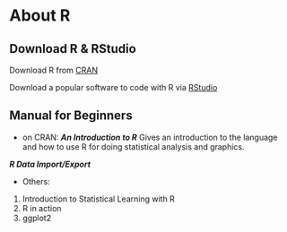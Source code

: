 # About R  

## Download R & RStudio
Download R from [CRAN](https://cran.r-project.org/)  

Download a popular software to code with R via [RStudio](https://rstudio.com/)  

## Manual for Beginners  
* on CRAN:
_**An Introduction to R**_
Gives an introduction to the language and how to use R for doing statistical analysis and graphics.  

_**R Data Import/Export**_

* Others:
1. Introduction to Statistical Learning with R  
2. R in action  
3. ggplot2  
